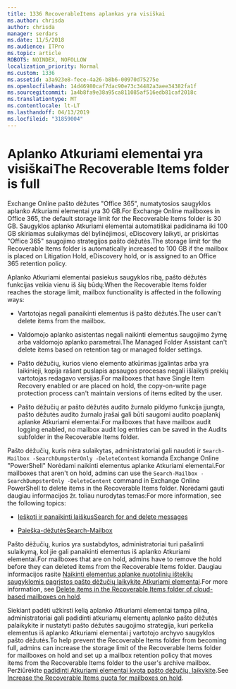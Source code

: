 ```yaml
---
title: 1336 RecoverableItems aplankas yra visiškai
ms.author: chrisda
author: chrisda
manager: serdars
ms.date: 11/5/2018
ms.audience: ITPro
ms.topic: article
ROBOTS: NOINDEX, NOFOLLOW
localization_priority: Normal
ms.custom: 1336
ms.assetid: a3a923e8-fece-4a26-b8b6-00970d75275e
ms.openlocfilehash: 14d46980caf7dac90e73c34482a3aee34382fa1f
ms.sourcegitcommit: 1a4b8fa9e38a95ca811085af516edb81caf2018c
ms.translationtype: MT
ms.contentlocale: lt-LT
ms.lasthandoff: 04/13/2019
ms.locfileid: "31859004"
---
```

# <a name="the-recoverable-items-folder-is-full"></a><span data-ttu-id="08abe-102">Aplanko Atkuriami elementai yra visiškai</span><span class="sxs-lookup"><span data-stu-id="08abe-102">The Recoverable Items folder is full</span></span>

<span data-ttu-id="08abe-103">Exchange Online pašto dėžutes "Office 365", numatytosios saugyklos aplanko Atkuriami elementai yra 30 GB.</span><span class="sxs-lookup"><span data-stu-id="08abe-103">For Exchange Online mailboxes in Office 365, the default storage limit for the Recoverable Items folder is 30 GB.</span></span> <span data-ttu-id="08abe-104">Saugyklos aplanko Atkuriami elementai automatiškai padidinama iki 100 GB skiriamas sulaikymas dėl bylinėjimosi, eDiscovery laikyti, ar priskirtas "Office 365" saugojimo strategijos pašto dėžutės.</span><span class="sxs-lookup"><span data-stu-id="08abe-104">The storage limit for the Recoverable Items folder is automatically increased to 100 GB if the mailbox is placed on Litigation Hold, eDiscovery hold, or is assigned to an Office 365 retention policy.</span></span>

<span data-ttu-id="08abe-105">Aplanko Atkuriami elementai pasiekus saugyklos ribą, pašto dėžutės funkcijas veikia vienu iš šių būdų:</span><span class="sxs-lookup"><span data-stu-id="08abe-105">When the Recoverable Items folder reaches the storage limit, mailbox functionality is affected in the following ways:</span></span>

- <span data-ttu-id="08abe-106">Vartotojas negali panaikinti elementus iš pašto dėžutės.</span><span class="sxs-lookup"><span data-stu-id="08abe-106">The user can't delete items from the mailbox.</span></span>

- <span data-ttu-id="08abe-107">Valdomojo aplanko asistentas negali naikinti elementus saugojimo žymę arba valdomojo aplanko parametrai.</span><span class="sxs-lookup"><span data-stu-id="08abe-107">The Managed Folder Assistant can't delete items based on retention tag or managed folder settings.</span></span>

- <span data-ttu-id="08abe-108">Pašto dėžučių, kurios vieno elemento atkūrimas įgalintas arba yra laikinieji, kopija rašant puslapis apsaugos procesas negali išlaikyti prekių vartotojas redagavo versijas.</span><span class="sxs-lookup"><span data-stu-id="08abe-108">For mailboxes that have Single Item Recovery enabled or are placed on hold, the copy-on-write page protection process can't maintain versions of items edited by the user.</span></span>

- <span data-ttu-id="08abe-109">Pašto dėžučių ar pašto dėžutės audito žurnalo pildymo funkcija įjungta, pašto dėžutės audito žurnalo įrašai gali būti saugomi audito poaplankį aplanke Atkuriami elementai.</span><span class="sxs-lookup"><span data-stu-id="08abe-109">For mailboxes that have mailbox audit logging enabled, no mailbox audit log entries can be saved in the Audits subfolder in the Recoverable Items folder.</span></span>

<span data-ttu-id="08abe-110">Pašto dėžučių, kuris nėra sulaikytas, administratoriai gali naudoti ir `Search-Mailbox -SearchDumpsterOnly -DeleteContent` komanda Exchange Online "PowerShell" Norėdami naikinti elementus aplanke Atkuriami elementai.</span><span class="sxs-lookup"><span data-stu-id="08abe-110">For mailboxes that aren't on hold, admins can use the `Search-Mailbox -SearchDumpsterOnly -DeleteContent` command in Exchange Online PowerShell to delete items in the Recoverable Items folder.</span></span> <span data-ttu-id="08abe-111">Norėdami gauti daugiau informacijos žr. toliau nurodytas temas:</span><span class="sxs-lookup"><span data-stu-id="08abe-111">For more information, see the following topics:</span></span> 

- [<span data-ttu-id="08abe-112">Ieškoti ir panaikinti laiškus</span><span class="sxs-lookup"><span data-stu-id="08abe-112">Search for and delete messages</span></span>](https://docs.microsoft.com/office365/securitycompliance/search-for-and-delete-messagesadmin-help)

- [<span data-ttu-id="08abe-113">Paieška-dėžutės</span><span class="sxs-lookup"><span data-stu-id="08abe-113">Search-Mailbox</span></span>](https://docs.microsoft.com/powershell/module/exchange/mailboxes/Search-Mailbox)

<span data-ttu-id="08abe-114">Pašto dėžučių, kurios yra sustabdytos, administratoriai turi pašalinti sulaikymą, kol jie gali panaikinti elementus iš aplanko Atkuriami elementai.</span><span class="sxs-lookup"><span data-stu-id="08abe-114">For mailboxes that are on hold, admins have to remove the hold before they can deleted items from the Recoverable Items folder.</span></span> <span data-ttu-id="08abe-115">Daugiau informacijos rasite [Naikinti elementus aplanke nuotolinių išteklių saugyklomis pagrįstos pašto dėžučių laikykite Atkuriami elementai](https://docs.microsoft.com/office365/securitycompliance/delete-items-in-the-recoverable-items-folder-of-mailboxes-on-hold).</span><span class="sxs-lookup"><span data-stu-id="08abe-115">For more information, see [Delete items in the Recoverable Items folder of cloud-based mailboxes on hold](https://docs.microsoft.com/office365/securitycompliance/delete-items-in-the-recoverable-items-folder-of-mailboxes-on-hold).</span></span>

<span data-ttu-id="08abe-116">Siekiant padėti užkirsti kelią aplanko Atkuriami elementai tampa pilna, administratoriai gali padidinti atkuriamų elementų aplanko pašto dėžutės palaikykite ir nustatyti pašto dėžutės saugojimo strategija, kuri perkelia elementus iš aplanko Atkuriami elementai į vartotojo archyvo saugyklos pašto dėžutės.</span><span class="sxs-lookup"><span data-stu-id="08abe-116">To help prevent the Recoverable Items folder from becoming full, admins can increase the storage limit of the Recoverable Items folder for mailboxes on hold and set up a mailbox retention policy that moves items from the Recoverable Items folder to the user's archive mailbox.</span></span> <span data-ttu-id="08abe-117">Peržiūrėkite [padidinti Atkuriami elementai kvota pašto dėžučių, laikykite](https://docs.microsoft.com/office365/securitycompliance/increase-the-recoverable-quota-for-mailboxes-on-hold).</span><span class="sxs-lookup"><span data-stu-id="08abe-117">See [Increase the Recoverable Items quota for mailboxes on hold](https://docs.microsoft.com/office365/securitycompliance/increase-the-recoverable-quota-for-mailboxes-on-hold).</span></span>
